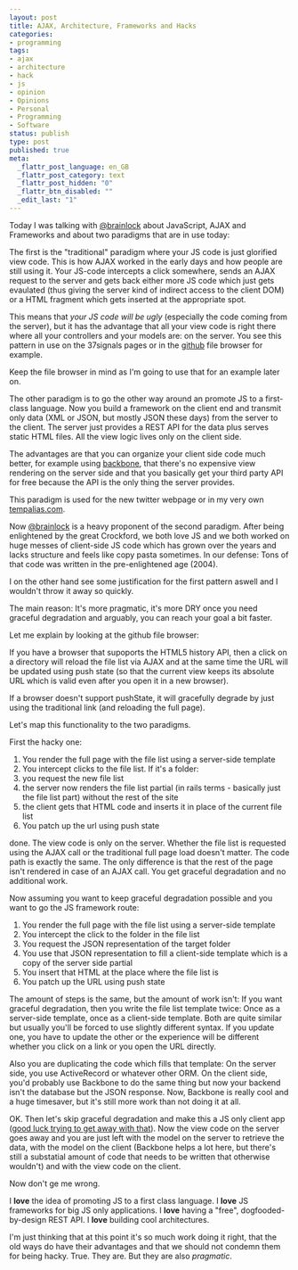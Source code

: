 ```yaml
---
layout: post
title: AJAX, Architecture, Frameworks and Hacks
categories:
- programming
tags:
- ajax
- architecture
- hack
- js
- opinion
- Opinions
- Personal
- Programming
- Software
status: publish
type: post
published: true
meta:
  _flattr_post_language: en_GB
  _flattr_post_category: text
  _flattr_post_hidden: "0"
  _flattr_btn_disabled: ""
  _edit_last: "1"
---
```

Today I was talking with <a href="http://twitter.com/brainlock">@brainlock</a> about JavaScript, AJAX and Frameworks and about two paradigms that are in use today:

The first is the "traditional" paradigm where your JS code is just glorified view code. This is how AJAX worked in the early days and how people are still using it. Your JS-code intercepts a click somewhere, sends an AJAX request to the server and gets back either more JS code which just gets evaulated (thus giving the server kind of indirect access to the client DOM) or a HTML fragment which gets inserted at the appropriate spot.

This means that<em> your JS code will be ugly</em> (especially the code coming from the server), but it has the advantage that all your view code is right there where all your controllers and your models are: on the server. You see this pattern in use on the 37signals pages or in the <a href="http://github.com">github</a> file browser for example.

Keep the file browser in mind as I'm going to use that for an example later on.

The other paradigm is to go the other way around an promote JS to a first-class language. Now you build a framework on the client end and transmit only data (XML or JSON, but mostly JSON these days) from the server to the client. The server just provides a REST API for the data plus serves static HTML files. All the view logic lives only on the client side.

The advantages are that you can organize your client side code much better, for example using <a href="http://documentcloud.github.com/backbone/">backbone</a>, that there's no expensive view rendering on the server side and that you basically get your third party API for free because the API is the only thing the server provides.

This paradigm is used for the new twitter webpage or in my very own <a href="http://tempalias.com">tempalias.com</a>.

Now <a href="http://twitter.com/brainlock">@brainlock</a> is a heavy proponent of the second paradigm. After being enlightened by the great Crockford, we both love JS and we both worked on huge messes of client-side JS code which has grown over the years and lacks structure and feels like copy pasta sometimes. In our defense: Tons of that code was written in the pre-enlightened age (2004).

I on the other hand see some justification for the first pattern aswell and I wouldn't throw it away so quickly.

The main reason: It's more pragmatic, it's more DRY once you need graceful degradation and arguably, you can reach your goal a bit faster.

Let me explain by looking at the github file browser:

If you have a browser that supoports the HTML5 history API, then a click on a directory will reload the file list via AJAX and at the same time the URL will be updated using push state (so that the current view keeps its absolute URL which is valid even after you open it in a new browser).

If a browser doesn't support pushState, it will gracefully degrade by just using the traditional link (and reloading the full page).

Let's map this functionality to the two paradigms.

First the hacky one:
<ol>
	<li>You render the full page with the file list using a server-side template</li>
	<li>You intercept clicks to the file list. If it's a folder:</li>
	<li>you request the new file list</li>
	<li>the server now renders the file list partial (in rails terms - basically just the file list part) without the rest of the site</li>
	<li>the client gets that HTML code and inserts it in place of the current file list</li>
	<li>You patch up the url using push state</li>
</ol>
done. The view code is only on the server. Whether the file list is requested using the AJAX call or the traditional full page load doesn't matter. The code path is exactly the same. The only difference is that the rest of the page isn't rendered in case of an AJAX call. You get graceful degradation and no additional work.

Now assuming you want to keep graceful degradation possible and you want to go the JS framework route:
<ol>
	<li>You render the full page with the file list using a server-side template</li>
	<li>You intercept the click to the folder in the file list</li>
	<li>You request the JSON representation of the target folder</li>
	<li>You use that JSON representation to fill a client-side template which is a copy of the server side partial</li>
	<li>You insert that HTML at the place where the file list is</li>
	<li>You patch up the URL using push state</li>
</ol>
The amount of steps is the same, but the amount of work isn't: If you want graceful degradation, then you write the file list template twice: Once as a server-side template, once as a client-side template. Both are quite similar but usually you'll be forced to use slightly different syntax. If you update one, you have to update the other or the experience will be different whether you click on a link or you open the URL directly.

Also you are duplicating the code which fills that template: On the server side, you use ActiveRecord or whatever other ORM. On the client side, you'd probably use Backbone to do the same thing but now your backend isn't the database but the JSON response. Now, Backbone is really cool and a huge timesaver, but it's still more work than not doing it at all.

OK. Then let's skip graceful degradation and make this a JS only client app (<a href="http://www.google.com/search?ie=UTF-8&amp;q=gawker+redesign">good luck trying to get away with that</a>). Now the view code on the server goes away and you are just left with the model on the server to retrieve the data, with the model on the client (Backbone helps a lot here, but there's still a substatial amount of code that needs to be written that otherwise wouldn't) and with the view code on the client.

Now don't ge me wrong.

I <strong>love</strong> the idea of promoting JS to a first class language. I <strong>love</strong> JS frameworks for big JS only applications. I <strong>love</strong> having a "free", dogfooded-by-design REST API. I <strong>love</strong> building cool architectures.

I'm just thinking that at this point it's so much work doing it right, that the old ways do have their advantages and that we should not condemn them for being hacky. True. They are. But they are also <em>pragmatic</em>.
